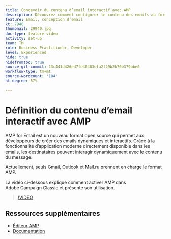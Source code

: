 ```yaml
---
title: Concevoir du contenu d’email interactif avec AMP
description: Découvrez comment configurer le contenu des emails au format AMP.
feature: Email, conception d’email
kt: 7946
thumbnail: 29940.jpg
doc-type: feature video
activity: set-up
team: TM
role: Business Practitioner, Developer
level: Experienced
hide: true
hidefromtoc: true
source-git-commit: 23c441d426ed7fe40403efa2f29b2b70b379bbe0
workflow-type: tm+mt
source-wordcount: '104'
ht-degree: 57%

---
```



# Définition du contenu d’email interactif avec AMP

AMP for Email est un nouveau format open source qui permet aux développeurs de créer des emails dynamiques et interactifs. Grâce à la fonctionnalité d’application moderne directement disponible dans les emails, les destinataires peuvent interagir dynamiquement avec le contenu du message.

Actuellement, seuls Gmail, Outlook et Mail.ru prennent en charge le format AMP.

La vidéo ci-dessous explique comment activer AMP dans Adobe Campaign Classic et présente son utilisation.

>[!VIDEO](https://video.tv.adobe.com/v/29940?quality=12&learn=on)

## Ressources supplémentaires

* [Éditeur AMP](https://playground.amp.dev/fr/)
* [Documentation](https://experienceleague.adobe.com/docs/campaign-classic/using/sending-messages/sending-emails/defining-interactive-content.html?lang=en#about-amp-for-email)